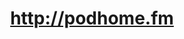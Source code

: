 ---
description: 'Promo Code:  TWIB'
link: http://podhome.fm
shortname: podhome.fm-twib
title: http://podhome.fm
---